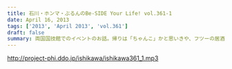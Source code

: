 ```yaml
---
title: 石川・ホンマ・ぶるんのBe-SIDE Your Life! vol.361-1
date: April 16, 2013
tags: ['2013', 'April 2013', 'vol.361']
draft: false
summary: 両国国技館でのイベントのお話。帰りは「ちゃんこ」かと思いきや、フツーの居酒屋に行った らしいです。なんだかんだフツーが一番か。ＮＡＭＡＥ
---
```


http://project-phi.ddo.jp/ishikawa/ishikawa361_1.mp3